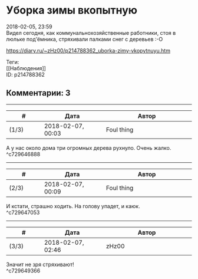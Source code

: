 Уборка зимы вкопытную
=====================

  
2018-02-05, 23:59  
 Видел сегодня, как коммунальнохозяйственные работники, стоя в люльке под'ёмника, стряхивали палками снег с деревьев :-О   
  
<https://diary.ru/~zHz00/p214788362_uborka-zimy-vkopytnuyu.htm>  
  
Теги:  
[[Наблюдения]]  
ID: p214788362  


Комментарии: 3
--------------

  


---



|         #         |              Дата              |                     Автор                     |           ID           |
| --- | --- | --- | --- |
| (1/3) | 2018-02-07, 00:03 | Foul thing | c729646888 |

  
 А у нас около дома три огромных дерева рухнуло. Очень жалко.   
 ^c729646888

---



|         #         |              Дата              |                     Автор                     |           ID           |
| --- | --- | --- | --- |
| (2/3) | 2018-02-07, 00:09 | Foul thing | c729647053 |

  
 И кстати, страшно ходить. На голову упадет, и каюк.   
 ^c729647053

---



|         #         |              Дата              |                     Автор                     |           ID           |
| --- | --- | --- | --- |
| (3/3) | 2018-02-07, 02:46 | zHz00 | c729649366 |

  
 Значит не зря стряхивают!   
 ^c729649366